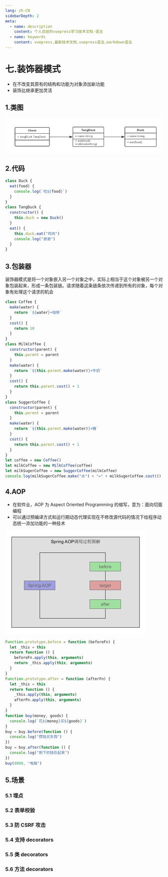 ```yaml
---
lang: zh-CN
sidebarDepth: 2
meta:
  - name: description
    content: 个人总结的vuepress学习技术文档-语法
  - name: keywords
    content: vuepress,最新技术文档,vuepress语法,markdown语法
---
```


# 七.装饰器模式

- 在不改变其原有的结构和功能为对象添加新功能
- 装饰比继承更加灵活

## 1.类图

![](./7.png)

## 2.代码

```js
class Duck {
  eat(food) {
    console.log(`吃${food}`)
  }
}
class TangDuck {
  constructor() {
    this.duck = new Duck()
  }
  eat() {
    this.duck.eat("鸡肉")
    console.log("谢谢")
  }
}
```

## 3.包装器

装饰器模式是将一个对象嵌入另一个对象之中，实际上相当于这个对象被另一个对象包装起来，形成一条包装链。请求随着这条链条依次传递到所有的对象，每个对象有处理这个请求的机会

```js
class Coffee {
  make(water) {
    return `${water}+咖啡`
  }
  cost() {
    return 10
  }
}
class MilkCoffee {
  constructor(parent) {
    this.parent = parent
  }
  make(water) {
    return `${this.parent.make(water)}+牛奶`
  }
  cost() {
    return this.parent.cost() + 1
  }
}
class SuggerCoffee {
  constructor(parent) {
    this.parent = parent
  }
  make(water) {
    return `${this.parent.make(water)}+糖`
  }
  cost() {
    return this.parent.cost() + 1
  }
}
let coffee = new Coffee()
let milkCoffee = new MilkCoffee(coffee)
let milkSugerCoffee = new SuggerCoffee(milkCoffee)
console.log(milkSugerCoffee.make("水") + "=" + milkSugerCoffee.cost())
```

## 4.AOP

- 在软件业，AOP 为 Aspect Oriented Programming 的缩写，意为：面向切面编程
- 可以通过预编译方式和运行期动态代理实现在不修改源代码的情况下给程序动态统一添加功能的一种技术

![](./7.1.jpg)

```js
Function.prototype.before = function (beforeFn) {
  let _this = this
  return function () {
    beforeFn.apply(this, arguments)
    return _this.apply(this, arguments)
  }
}
Function.prototype.after = function (afterFn) {
  let _this = this
  return function () {
    _this.apply(this, arguments)
    afterFn.apply(this, arguments)
  }
}
function buy(money, goods) {
  console.log(`花${money}买${goods}`)
}
buy = buy.before(function () {
  console.log("攒钱买东西")
})
buy = buy.after(function () {
  console.log("剩下的钱存起来")
})
buy(8000, "电脑")
```

## 5.场景

### 5.1 埋点

### 5.2 表单校验

### 5.3 防 CSRF 攻击

### 5.4 支持 decorators

### 5.5 类 decorators

### 5.6 方法 decorators
